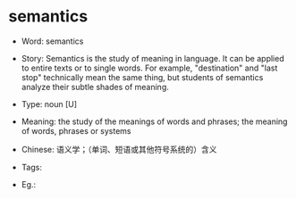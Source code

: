 # semantics

- Word: semantics
- Story: Semantics is the study of meaning in language. It can be applied to entire texts or to single words. For example, "destination" and "last stop" technically mean the same thing, but students of semantics analyze their subtle shades of meaning.

- Type: noun [U]
- Meaning: the study of the meanings of words and phrases; the meaning of words, phrases or systems
- Chinese: 语义学；（单词、短语或其他符号系统的）含义
- Tags: 
- Eg.: 

